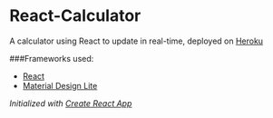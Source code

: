# React-Calculator
A calculator using React to update in real-time, deployed on [Heroku](https://react-calc.herokuapp.com/)

###Frameworks used:
* [React](https://facebook.github.io/react/)
* [Material Design Lite](https://getmdl.io/index.html)

*Initialized with [Create React App](https://github.com/facebookincubator/create-react-app)*
